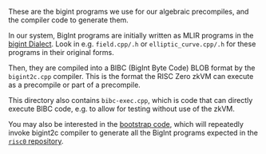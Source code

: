 These are the bigint programs we use for our algebraic precompiles, and the compiler code to generate them.

In our system, BigInt programs are initially written as MLIR programs in the [bigint Dialect](../../Dialect/BigInt/Overview.md).
Look in e.g. `field.cpp/.h` or `elliptic_curve.cpp/.h` for these programs in their original forms.

Then, they are compiled into a BIBC (BigInt Byte Code) BLOB format by the `bigint2c.cpp` compiler.
This is the format the RISC Zero zkVM can execute as a precompile or part of a precompile.

This directory also contains `bibc-exec.cpp`, which is code that can directly execute BIBC code, e.g. to allow for testing without use of the zkVM.

You may also be interested in the [bootstrap code](../../bootstrap/), which will repeatedly invoke bigint2c compiler to generate all the BigInt programs expected in the [`risc0` repository](https://github.com/risc0/risc0).
